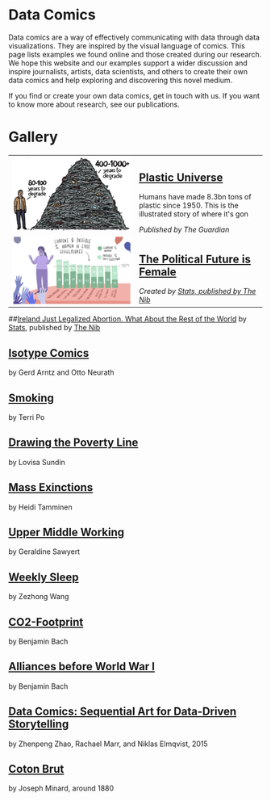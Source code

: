 <script src='app.js'></script>

# Data Comics

Data comics are a way of effectively communicating with data through data visualizations. They are inspired by the visual language of comics. This page lists examples we found online and those created during our research. We hope this website and our examples support a wider discussion and inspire journalists, artists, data scientists, and others to create their own data comics and help exploring and discovering this novel medium.

If you find or create your own data comics, get in touch with us. If you want to know more about research, see our publications.

# Gallery

<table>
	<tr><td width="50%">
		<img src="teasers/plastic.png"/>
	</td><td><h2>
		<a href="https://www.theguardian.com/us-news/2019/jun/23/all-the-plastic-ever-made-study-comic">
		Plastic Universe
	</a></h2>	
		<p>Humans have made 8.3bn tons of plastic since 1950. This is the illustrated story of where it's gon</p> 
		<i>Published by The Guardian</i>
	</td></tr>
	<tr><td width="50%">
		<img src="teasers/women.png"/>
	</td><td><h2>
		<a href="https://thenib.com/the-political-future-is-female">
		The Political Future is Female
	</a></h2>	
		<i>Created by <a href="https://thenib.com/author/stats-x">Stats, published by <a href="https://thenib.com">The Nib</a></i>
	</td></tr>
</table>

##[Ireland Just Legalized Abortion. What About the Rest of the World](https://thenib.com/ireland-just-legalized-abortion-what-about-the-rest-of-the-world/?t=recent)
by [Stats](https://thenib.com/author/stats-x), published by [The Nib](https://thenib.com/)

## [Isotype Comics](isotype.html)
by Gerd Arntz and Otto Neurath

## [Smoking](smoking.html)
by Terri Po

## [Drawing the Poverty Line](poverty.html) 
by Lovisa Sundin

## [Mass Exinctions](massextinctions.html)
by Heidi Tamminen

## [Upper Middle Working](uppermiddle.html)
by Geraldine Sawyert

## [Weekly Sleep](weeklysleep.html)
by Zezhong Wang

## [CO2-Footprint](co2footprint.html)
by Benjamin Bach

## [Alliances before World War I](ww1.html)
by Benjamin Bach

## [Data Comics: Sequential Art for Data-Driven Storytelling](a7a70a9cc3dfdaec99f0c240a04830191827)
by Zhenpeng Zhao, Rachael Marr, and Niklas Elmqvist, 2015

## [Coton Brut](cotonbrut.html)
by Joseph Minard, around 1880
